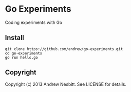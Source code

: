 # Go Experiments

Coding experiments with Go

## Install

    git clone https://github.com/andrew/go-experiments.git
    cd go-experiments
    go run hello.go

## Copyright

Copyright (c) 2013 Andrew Nesbitt. See LICENSE for details.

